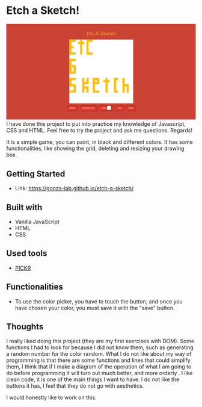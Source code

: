 # Etch a Sketch!
![Screen of web](https://raw.githubusercontent.com/gonza-lab/etch-a-sketch/master/EtchASketch.png)
I have done this project to put into practice my knowledge of Javascript, CSS and HTML. Feel free to try the project and ask me questions. Regards!

It is a simple game, you can paint, in black and different colors. It has some functionalities, like showing the grid, deleting and resizing your drawing box.

## Getting Started
- Link: https://gonza-lab.github.io/etch-a-sketch/

## Built with
- Vanilla JavaScript
- HTML
- CSS

## Used tools
- [PICKR](https://github.com/Simonwep/pickr#getting-started) 

## Functionalities
- To use the color picker, you have to touch the button, and once you have chosen your color, you must save it with the "save" button.

## Thoughts
I really liked doing this project (they are my first exercises with DOM). Some functions I had to look for because I did not know them, such as generating a random number for the color random. What I do not like about my way of programming is that there are some functions and lines that could simplify them, I think that if I make a diagram of the operation of what I am going to do before programming it will turn out much better, and more orderly . I like clean code, it is one of the main things I want to have. I do not like the buttons it has, I feel that they do not go with aesthetics.

I would honestly like to work on this.
